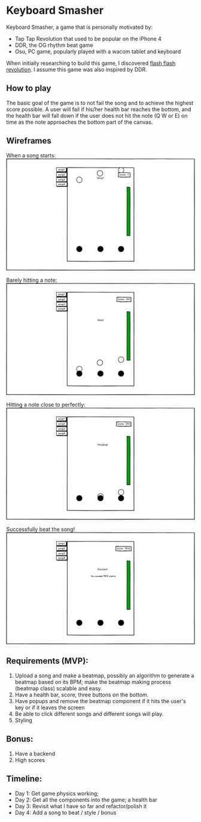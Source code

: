 # Keyboard Smasher
Keyboard Smasher, a game that is personally motivated by:
  - Tap Tap Revolution that used to be popular on the iPhone 4
  - DDR, the OG rhythm beat game
  - Osu, PC game, popularly played with a wacom tablet and keyboard

When initially researching to build this game, I discovered [flash flash revolution](http://www.flashflashrevolution.com/FFR_the_Game.php). I assume this game was also inspired by DDR.

## How to play
The basic goal of the game is to not fail the song and to achieve the highest score possible. A user will fail if his/her health bar reaches the bottom, and the health bar will fall down if the user does not hit the note (Q W or E) on time as the note approaches the bottom part of the canvas.

## Wireframes
When a song starts:
![thisshouldbeworkinglel](./docs/1.png)

Barely hitting a note:
![thisshouldbeworkinglel](./docs/3.png)

Hitting a note close to perfectly:
![thisshouldbeworkinglel](./docs/4.png)

Successfully beat the song!
![thisshouldbeworkinglel](./docs/5.png)

## Requirements (MVP):
  1. Upload a song and make a beatmap, possibly an algorithm to generate a beatmap based on its BPM; make the beatmap making process (beatmap class) scalable and easy.
  2. Have a health bar, score, three buttons on the bottom.
  3. Have popups and remove the beatmap component if it hits the user's key or if it leaves the screen
  4. Be able to click different songs and different songs will play.
  5. Styling


## Bonus:
  1. Have a backend
  2. High scores

## Timeline:
  - Day 1: Get game physics working;
  - Day 2: Get all the components into the game; a health bar
  - Day 3: Revisit what I have so far and refactor/polish it
  - Day 4: Add a song to beat / style / bonus

